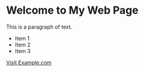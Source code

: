 <!DOCTYPE html>
<html>
<head>
  <title>My Web Page</title>
</head>
<body>
  <h1>Welcome to My Web Page</h1>
  
  <p>This is a paragraph of text.</p>
  
  <ul>
    <li>Item 1</li>
    <li>Item 2</li>
    <li>Item 3</li>
  </ul>
  
  <p><a href="https://www.example.com">Visit Example.com</a></p>
</body>
</html>
